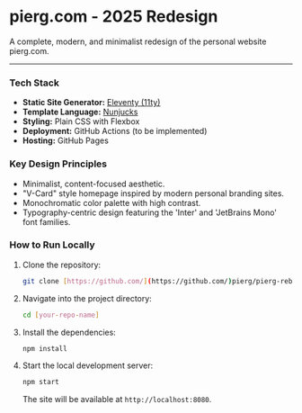 # pierg.com - 2025 Redesign

A complete, modern, and minimalist redesign of the personal website pierg.com.

---

### Tech Stack

* **Static Site Generator:** [Eleventy (11ty)](https://www.11ty.dev/)
* **Template Language:** [Nunjucks](https://mozilla.github.io/nunjucks/)
* **Styling:** Plain CSS with Flexbox
* **Deployment:** GitHub Actions (to be implemented)
* **Hosting:** GitHub Pages

### Key Design Principles

* Minimalist, content-focused aesthetic.
* "V-Card" style homepage inspired by modern personal branding sites.
* Monochromatic color palette with high contrast.
* Typography-centric design featuring the 'Inter' and 'JetBrains Mono' font families.

### How to Run Locally

1.  Clone the repository:
    ```bash
    git clone [https://github.com/](https://github.com/)pierg/pierg-reboot.git
    ```
2.  Navigate into the project directory:
    ```bash
    cd [your-repo-name]
    ```
3.  Install the dependencies:
    ```bash
    npm install
    ```
4.  Start the local development server:
    ```bash
    npm start
    ```
    The site will be available at `http://localhost:8080`.